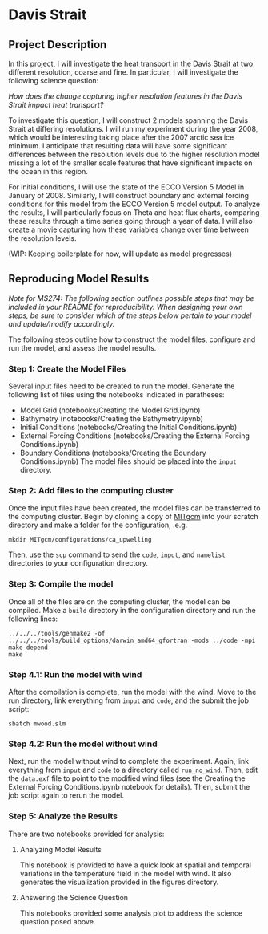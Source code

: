 # Davis Strait

## Project Description
In this project, I will investigate the heat transport in the Davis Strait at two different resolution, coarse and fine. In particular, I will investigate the following science question:

*How does the change capturing higher resolution features in the Davis Strait impact heat transport?*

To investigate this question, I will construct 2 models spanning the Davis Strait at differing resolutions. I will run my experiment during the year 2008, which would be interesting taking place after the 2007 arctic sea ice minimum. I anticipate that resulting data will have some significant differences between the resolution levels due to the higher resolution model missing a lot of the smaller scale features that have significant impacts on the ocean in this region. 

For initial conditions, I will use the state of the ECCO Version 5 Model in January of 2008. Similarly, I will construct boundary and external forcing conditions for this model from the ECCO Version 5 model output. To analyze the results, I will particularly focus on Theta and heat flux charts, comparing these results through a time series going through a year of data. I will also create a movie capturing how these variables change over time between the resolution levels. 

(WIP: Keeping boilerplate for now, will update as model progresses) 

## Reproducing Model Results

*Note for MS274: The following section outlines possible steps that may be included in your README for reproducibility. When designing your own steps, be sure to consider which of the steps below pertain to your model and update/modify accordingly.*

The following steps outline how to construct the model files, configure and run the model, and assess the model results.

### Step 1: Create the Model Files
Several input files need to be created to run the model. Generate the following list of files using the notebooks indicated in paratheses:
- Model Grid (notebooks/Creating the Model Grid.ipynb)
- Bathymetry (notebooks/Creating the Bathymetry.ipynb)
- Initial Conditions (notebooks/Creating the Initial Conditions.ipynb)
- External Forcing Conditions (notebooks/Creating the External Forcing Conditions.ipynb)
- Boundary Conditions (notebooks/Creating the Boundary Conditions.ipynb)
The model files should be placed into the  `input` directory.

### Step 2: Add files to the computing cluster
Once the input files have been created, the model files can be transferred to the computing cluster. Begin by cloning a copy of [MITgcm](https://github.com/MITgcm/MITgcm) into your scratch directory and make a folder for the configuration, .e.g.
```
mkdir MITgcm/configurations/ca_upwelling
```
Then, use the `scp` command to send the `code`, `input`, and `namelist` directories to your configuration directory. 

### Step 3: Compile the model
Once all of the files are on the computing cluster, the model can be compiled. Make a `build` directory in the configuration directory and run the following lines:
```
../../../tools/genmake2 -of ../../../tools/build_options/darwin_amd64_gfortran -mods ../code -mpi
make depend
make
```

### Step 4.1: Run the model with wind
After the compilation is complete, run the model with the wind. Move to the run directory, link everything from `input` and `code`, and the submit the job script:
```
sbatch mwood.slm
```

### Step 4.2: Run the model without wind
Next, run the model without wind to complete the experiment. Again, link everything from `input` and `code` to a directory called `run_no_wind`. Then, edit the `data.exf` file to point to the modified wind files (see the Creating the External Forcing Conditions.ipynb notebook for details). Then, submit the job script again to rerun the model.

### Step 5: Analyze the Results
There are two notebooks provided for analysis:
1. Analyzing Model Results

   This notebook is provided to have a quick look at spatial and temporal variations in the temperature field in the model with wind. It also generates the visualization provided in the figures directory.
   
2. Answering the Science Question
   
   This notebooks provided some analysis plot to address the science question posed above.
